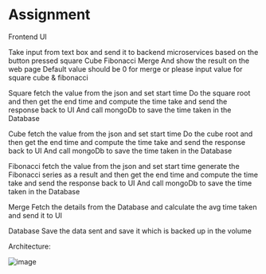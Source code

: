 # Assignment

Frontend UI 

Take input from text box and send it to backend microservices based on the button pressed
square
Cube
Fibonacci
Merge
And show the result on the web page
Default value should be 0 for merge or please input value for square cube & fibonacci 

Square
fetch the value from the json and set start time
Do the square root and then  get the end time and compute the time take and send the response back to UI
And call mongoDb to save the time taken in the Database 

Cube
fetch the value from the json and set start time
Do the cube root and then  get the end time and compute the time take and send the response back to UI
And call mongoDb to save the time taken in the Database 

Fibonacci
fetch the value from the json and set start time
generate the Fibonacci series as a result and then  get the end time and compute the time take and send the response back to UI
And call mongoDb to save the time taken in the Database  

Merge
Fetch the details from the Database and calculate the avg time taken and send it to UI 

Database
Save the data sent and save it which is backed up in the volume


Architecture:

![image](https://user-images.githubusercontent.com/67676671/230485697-dfc4d28d-6556-422f-b885-721e8fd9195d.png)
